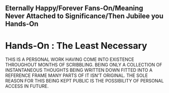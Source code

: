 ## Eternally Happy/Forever Fans-On/Meaning Never Attached to Significance/Then Jubilee you Hands-On
# Hands-On : The Least Necessary

THIS IS A PERSONAL WORK HAVING COME INTO EXISTENCE THROUGHOUT MONTHS OF SCRIBBLING. BEING ONLY A COLLECTION OF INSTANTANEOUS THOUGHTS BEING WRITTEN DOWN FITTED INTO A REFERENCE FRAME MANY PARTS OF IT ISN'T ORIGINAL. THE SOLE REASON FOR THIS BEING KEPT PUBLIC IS THE POSSIBILITY OF PERSONAL ACCESS IN FUTURE.
